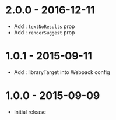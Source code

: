 # 2.0.0 - 2016-12-11

* Add : `textNoResults` prop 
* Add : `renderSuggest` prop

# 1.0.1 - 2015-09-11

* Add : libraryTarget into Webpack config

# 1.0.0 - 2015-09-09

* Initial release
